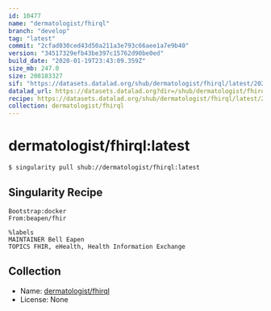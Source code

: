 ```yaml
---
id: 10477
name: "dermatologist/fhirql"
branch: "develop"
tag: "latest"
commit: "2cfad030ced43d50a211a3e793c66aee1a7e9b40"
version: "34517329efb43be397c15762d90be0ed"
build_date: "2020-01-19T23:43:09.359Z"
size_mb: 247.0
size: 208183327
sif: "https://datasets.datalad.org/shub/dermatologist/fhirql/latest/2020-01-19-2cfad030-34517329/34517329efb43be397c15762d90be0ed.sif"
datalad_url: https://datasets.datalad.org?dir=/shub/dermatologist/fhirql/latest/2020-01-19-2cfad030-34517329/
recipe: https://datasets.datalad.org/shub/dermatologist/fhirql/latest/2020-01-19-2cfad030-34517329/Singularity
collection: dermatologist/fhirql
---
```


# dermatologist/fhirql:latest

```bash
$ singularity pull shub://dermatologist/fhirql:latest
```

## Singularity Recipe

```singularity
Bootstrap:docker  
From:beapen/fhir

%labels
MAINTAINER Bell Eapen
TOPICS FHIR, eHealth, Health Information Exchange
```

## Collection

 - Name: [dermatologist/fhirql](https://github.com/dermatologist/fhirql)
 - License: None

